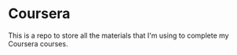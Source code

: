 # Coursera

This is a repo to store all the materials that I'm using to complete my
Coursera courses.

